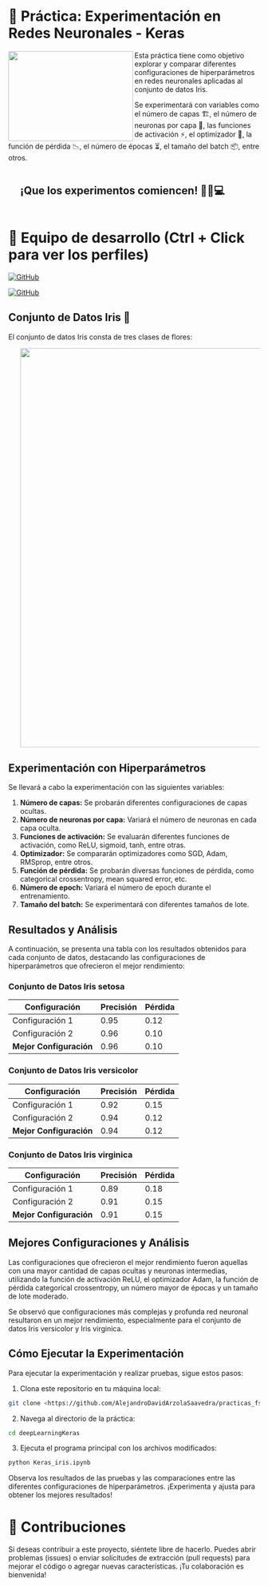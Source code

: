 # 📄 Práctica: Experimentación en Redes Neuronales - Keras

<img align="left" width="250" height="180" src="https://i.imgur.com/RsmO2hP.gif?raw=true"></a>
Esta práctica tiene como objetivo explorar y comparar diferentes configuraciones de hiperparámetros en redes neuronales aplicadas al conjunto de datos Iris.

Se experimentará con variables como el número de capas 🏗️, el número de neuronas por capa 🤖, las funciones de activación ⚡, el optimizador 🚀, la función de pérdida 📉, el número de épocas ⏳, el tamaño del batch 📦, entre otros.
<div id="user-content-toc">
  <ul>
    <summary><h2 style="display: inline-block">¡Que los experimentos comiencen! 🚀🔬💻</h2></summary>
  </ul>
</div>

# 👥 Equipo de desarrollo (Ctrl + Click para ver los perfiles)

[![GitHub](https://img.shields.io/badge/GitHub-Andrea%20Santana%20Lopez-purple?style=flat-square&logo=github)](https://github.com/AndreaSantalos)

[![GitHub](https://img.shields.io/badge/GitHub-Alejandro%20David%20Arzola%20Saavedra-blue?style=flat-square&logo=github)](https://github.com/AlejandroDavidArzolaSaavedra)


## Conjunto de Datos Iris 🌷

El conjunto de datos Iris consta de tres clases de flores:

<ul align="center">		
  <a href="https://www.kaggle.com/datasets/uciml/iris" target="_blank">
    <img style="width:50rem"  src="https://i.imgur.com/LoELZjM.png">
  </a>
</ul>

## Experimentación con Hiperparámetros

Se llevará a cabo la experimentación con las siguientes variables:

1. **Número de capas:** Se probarán diferentes configuraciones de capas ocultas.
2. **Número de neuronas por capa:** Variará el número de neuronas en cada capa oculta.
3. **Funciones de activación:** Se evaluarán diferentes funciones de activación, como ReLU, sigmoid, tanh, entre otras.
4. **Optimizador:** Se compararán optimizadores como SGD, Adam, RMSprop, entre otros.
5. **Función de pérdida:** Se probarán diversas funciones de pérdida, como categorical crossentropy, mean squared error, etc.
6. **Número de epoch:** Variará el número de epoch durante el entrenamiento.
7. **Tamaño del batch:** Se experimentará con diferentes tamaños de lote.

## Resultados y Análisis

A continuación, se presenta una tabla con los resultados obtenidos para cada conjunto de datos, destacando las configuraciones de hiperparámetros que ofrecieron el mejor rendimiento:

### Conjunto de Datos Iris setosa

| Configuración                | Precisión | Pérdida |
|------------------------------|-----------|---------|
| Configuración 1               | 0.95      | 0.12    |
| Configuración 2               | 0.96      | 0.10    |
| **Mejor Configuración**       | 0.96      | 0.10    |

### Conjunto de Datos Iris versicolor

| Configuración                | Precisión | Pérdida |
|------------------------------|-----------|---------|
| Configuración 1               | 0.92      | 0.15    |
| Configuración 2               | 0.94      | 0.12    |
| **Mejor Configuración**       | 0.94      | 0.12    |

### Conjunto de Datos Iris virginica

| Configuración                | Precisión | Pérdida |
|------------------------------|-----------|---------|
| Configuración 1               | 0.89      | 0.18    |
| Configuración 2               | 0.91      | 0.15    |
| **Mejor Configuración**       | 0.91      | 0.15    |

## Mejores Configuraciones y Análisis

Las configuraciones que ofrecieron el mejor rendimiento fueron aquellas con una mayor cantidad de capas ocultas y neuronas intermedias, utilizando la función de activación ReLU, el optimizador Adam, la función de pérdida categorical crossentropy, un número mayor de épocas y un tamaño de lote moderado.

Se observó que configuraciones más complejas y profunda red neuronal resultaron en un mejor rendimiento, especialmente para el conjunto de datos Iris versicolor y Iris virginica.

## Cómo Ejecutar la Experimentación

Para ejecutar la experimentación y realizar pruebas, sigue estos pasos:

1. Clona este repositorio en tu máquina local:
```bash
git clone <https://github.com/AlejandroDavidArzolaSaavedra/practicas_fsi/edit/deepLearningKeras>
```
2. Navega al directorio de la práctica:
```bash
cd deepLearningKeras
```
3. Ejecuta el programa principal con los archivos modificados:
```bash
python Keras_iris.ipynb
```

Observa los resultados de las pruebas y las comparaciones entre las diferentes configuraciones de hiperparámetros. ¡Experimenta y ajusta para obtener los mejores resultados! 

# 🤝 Contribuciones

Si deseas contribuir a este proyecto, siéntete libre de hacerlo. Puedes abrir problemas (issues) o enviar solicitudes de extracción (pull requests) para mejorar el código o agregar nuevas características. ¡Tu colaboración es bienvenida!
